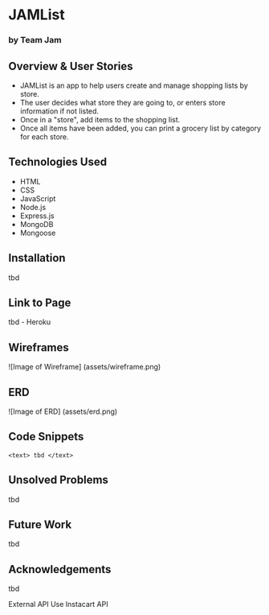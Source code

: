 # JAMList
### by Team Jam

## Overview & User Stories
- JAMList is an app to help users create and manage shopping lists by store.
- The user decides what store they are going to, or enters store information if not listed.
- Once in a "store", add items to the shopping list.
- Once all items have been added, you can print a grocery list by category for each store.

## Technologies Used
* HTML
* CSS
* JavaScript
* Node.js
* Express.js
* MongoDB
* Mongoose

## Installation
tbd

## Link to Page
tbd - Heroku

## Wireframes
![Image of Wireframe]
(assets/wireframe.png)

## ERD
![Image of ERD]
(assets/erd.png)

## Code Snippets
`<text> tbd </text>`

## Unsolved Problems
tbd

## Future Work
tbd

## Acknowledgements
tbd

External API Use
Instacart API
